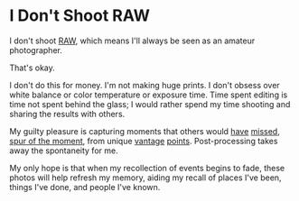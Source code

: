 <!-- title: I Don't Shoot RAW -->
<!-- categories: blurbs -->
<!-- tags: photography,raw,memories -->
<!-- published: 2014-10-20T22:39:00-05:00 -->
<!-- updated: 2020-08-09T22:39:00-05:00 -->
<!-- summary: I don't shoot RAW and I'm not sorry. -->

# I Don't Shoot RAW

I don't shoot [RAW](https://en.wikipedia.org/wiki/Raw_image_format), which means I'll always be seen as an amateur photographer.

That's okay.

I don't do this for money. I'm not making huge prints. I don't obsess over white balance or color temperature or exposure time. Time spent editing is time not spent behind the glass; I would rather spend my time shooting and sharing the results with others.

My guilty pleasure is capturing moments that others would [have](https://www.flickr.com/photos/techmsg/2446062543/) [missed](https://www.flickr.com/photos/techmsg/4408859939/), [spur of the moment](https://www.flickr.com/photos/techmsg/4567561469/), from unique [vantage](https://www.flickr.com/photos/techmsg/2462394962/) [points](https://www.flickr.com/photos/techmsg/4432366766/). Post-processing takes away the spontaneity for me.

My only hope is that when my recollection of events begins to fade, these photos will help refresh my memory, aiding my recall of places I've been, things I've done, and people I've known.
